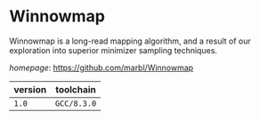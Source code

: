 # Winnowmap

Winnowmap is a long-read mapping algorithm, and a result of our exploration  into superior minimizer sampling techniques.

*homepage*: <https://github.com/marbl/Winnowmap>

version | toolchain
--------|----------
``1.0`` | ``GCC/8.3.0``
